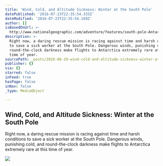 ```yaml
---
title: 'Wind, Cold, and Altitude Sickness: Winter at the South Pole'
datePublished: '2016-07-23T22:35:54.333Z'
dateModified: '2016-07-23T22:35:54.169Z'
author: []
isBasedOnUrl: >-
  http://www.nationalgeographic.com/adventure/features/south-pole-Antarctica-winter-weather/?utm_source=Twitter&utm_medium=Social&utm_content=link_tw20160625adv-southpole&utm_campaign=Content&sf29609658=1
description: >-
  Right now, a daring rescue mission is racing against time and harsh conditions
  to save a sick worker at the South Pole. Dangerous winds, punishing cold, and
  round-the-clock darkness make flights to Antarctica extremely rare at this
  time of year.
sourcePath: _posts/2016-06-29-wind-cold-and-altitude-sickness-winter-at-the-south-pole.md
publisher: {}
via: {}
starred: false
inFeed: true
hasPage: false
inNav: false
_type: MediaObject

---
```

<article style=""><h1>Wind, Cold, and Altitude Sickness: Winter at the South Pole</h1><p>Right now, a daring rescue mission is racing against time and harsh conditions to save a sick worker at the South Pole. Dangerous winds, punishing cold, and round-the-clock darkness make flights to Antarctica extremely rare at this time of year.</p><img src="http://www.nationalgeographic.com/content/dam/adventure/rights-exempt/antarctica-south-pole-follow-up/sven-lidstrom-south-pole-night.ngsversion.1466459546179.jpg" /></article>